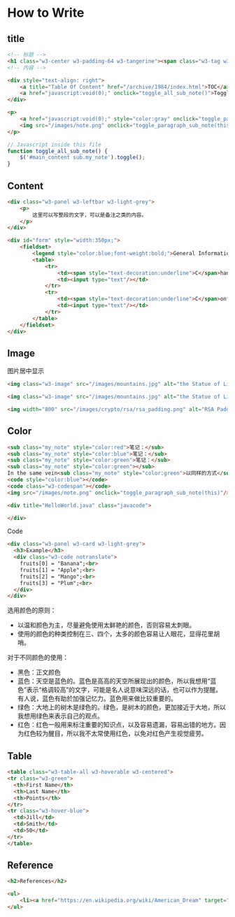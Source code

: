 # How to Write

## title

```html
<!-- 标题 -->
<h1 class="w3-center w3-padding-64 w3-tangerine"><span class="w3-tag w3-wide">文章の标题</span></h1>
<!-- 内容 -->

<div style="text-align: right">
    <a title="Table Of Content" href="/archive/1984/index.html">TOC</a>
    <a href="javascript:void(0);" onclick="toggle_all_sub_note()">Toggle Commentary</a>
</div>

<p>
    <a href="javascript:void(0);" style="color:gray" onclick="toggle_paragraph_sub_note(this)"><b>#Click to Toggle Commentary#</b></a>
    <img src="/images/note.png" onclick="toggle_paragraph_sub_note(this)"/>
</p>
```

```javascript
// Javascript inside this file
function toggle_all_sub_note() {
    $('#main_content sub.my_note').toggle();
}
```

## Content

```html
<div class="w3-panel w3-leftbar w3-light-grey">
    <p>
        这里可以写整段的文字，可以是备注之类的内容。
    </p>
</div>
```

```html
<div id="form" style="width:350px;">
    <fieldset>
        <legend style="color:blue;font-weight:bold;">General Information</legend>
        <table>
            <tr>
                <td><span style="text-decoration:underline">C</span>hange Password To:</td>
                <td><input type="text"/></td>
            </tr>
            <tr>
                <td><span style="text-decoration:underline">C</span>onfirm Password:</td>
                <td><input type="text"/></td>
            </tr>
        </table>
    </fieldset>
</div>
```

## Image

图片居中显示

```html
<img class="w3-image" src="/images/mountains.jpg" alt="the Statue of Liberty" onclick="display_img(this)"/>

<img class="w3-image" src="/images/mountains.jpg" alt="the Statue of Liberty"/>

<img width="800" src="/images/crypto/rsa/rsa_padding.png" alt="RSA Padding"/>
```

## Color

```html
<sub class="my_note" style="color:red">笔记：</sub>
<sub class="my_note" style="color:blue">笔记：</sub>
<sub class="my_note" style="color:green">笔记：</sub>
<sub class="my_note" style="color:green"></sub>
In the same vein<sub class="my_note" style="color:green">以同样的方式</sub>
<code style="color:blue"></code>
<code class="w3-codespan"></code>
<img src="/images/note.png" onclick="toggle_paragraph_sub_note(this)"/>

<div title="HelloWorld.java" class="javacode">

</div>
```

Code

```html
<div class="w3-panel w3-card w3-light-grey">
  <h3>Example</h3>
  <div class="w3-code notranslate">
    fruits[0] = "Banana";<br>
    fruits[1] = "Apple";<br>
    fruits[2] = "Mango";<br>
    fruits[3] = "Plum";<br>
  </div>
</div>
```

选用颜色的原则：

- 以温和颜色为主，尽量避免使用太鲜艳的颜色，否则容易太刺眼。
- 使用的颜色的种类控制在三、四个，太多的颜色容易让人眼花，显得花里胡哨。

对于不同颜色的使用：

- 黑色：正文颜色
- 蓝色：天空是蓝色的。蓝色是高高的天空所展现出的颜色，所以我想用“蓝色”表示“格调较高”的文字，可能是名人说意味深远的话，也可以作为提醒。有人说，蓝色有助於加强记忆力。蓝色用来做比较重要的。
- 绿色：大地上的树木是绿色的。绿色，是树木的颜色，更加接近于大地，所以我想用绿色来表示自己的观点。
- 红色：红色一般用来标注重要的知识点，以及容易遗漏，容易出错的地方。因为红色较为醒目，所以我不太常使用红色，以免对红色产生视觉疲劳。

## Table

```html
<table class="w3-table-all w3-hoverable w3-centered">
<tr class="w3-green">
  <th>First Name</th>
  <th>Last Name</th>
  <th>Points</th>
</tr>
<tr class="w3-hover-blue">
  <td>Jill</td>
  <td>Smith</td>
  <td>50</td>
</tr>
</table>
```

## Reference

```html
<h2>References</h2>

<ul>
    <li><a href="https://en.wikipedia.org/wiki/American_Dream" target="_blank">Wiki: American Dream</a></li>
</ul>
```
